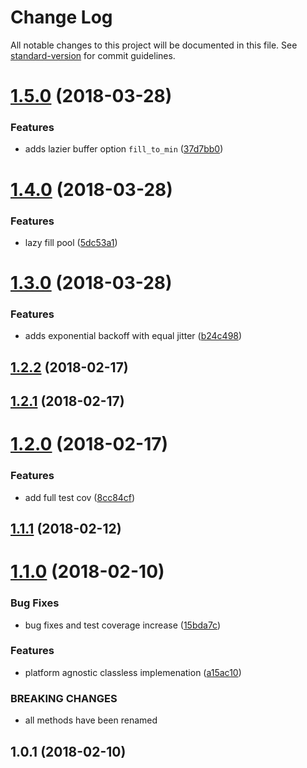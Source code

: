# Change Log

All notable changes to this project will be documented in this file. See [standard-version](https://github.com/conventional-changelog/standard-version) for commit guidelines.

<a name="1.5.0"></a>
# [1.5.0](https://github.com/alexsasharegan/pooler/compare/v1.4.0...v1.5.0) (2018-03-28)


### Features

* adds lazier buffer option `fill_to_min` ([37d7bb0](https://github.com/alexsasharegan/pooler/commit/37d7bb0))



<a name="1.4.0"></a>
# [1.4.0](https://github.com/alexsasharegan/pooler/compare/v1.3.0...v1.4.0) (2018-03-28)


### Features

* lazy fill pool ([5dc53a1](https://github.com/alexsasharegan/pooler/commit/5dc53a1))



<a name="1.3.0"></a>

# [1.3.0](https://github.com/alexsasharegan/pooler/compare/v1.2.2...v1.3.0) (2018-03-28)

### Features

* adds exponential backoff with equal jitter ([b24c498](https://github.com/alexsasharegan/pooler/commit/b24c498))

<a name="1.2.2"></a>

## [1.2.2](https://github.com/alexsasharegan/pooler/compare/v1.2.1...v1.2.2) (2018-02-17)

<a name="1.2.1"></a>

## [1.2.1](https://github.com/alexsasharegan/pooler/compare/v1.2.0...v1.2.1) (2018-02-17)

<a name="1.2.0"></a>

# [1.2.0](https://github.com/alexsasharegan/pooler/compare/v1.1.1...v1.2.0) (2018-02-17)

### Features

* add full test cov ([8cc84cf](https://github.com/alexsasharegan/pooler/commit/8cc84cf))

<a name="1.1.1"></a>

## [1.1.1](https://github.com/alexsasharegan/pooler/compare/v1.1.0...v1.1.1) (2018-02-12)

<a name="1.1.0"></a>

# [1.1.0](https://github.com/alexsasharegan/pooler/compare/v1.0.1...v1.1.0) (2018-02-10)

### Bug Fixes

* bug fixes and test coverage increase ([15bda7c](https://github.com/alexsasharegan/pooler/commit/15bda7c))

### Features

* platform agnostic classless implemenation ([a15ac10](https://github.com/alexsasharegan/pooler/commit/a15ac10))

### BREAKING CHANGES

* all methods have been renamed

<a name="1.0.1"></a>

## 1.0.1 (2018-02-10)
